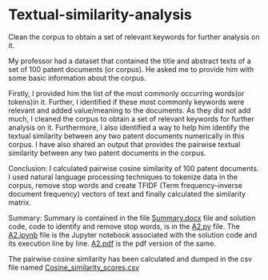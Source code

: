 # Textual-similarity-analysis
Clean the corpus to obtain a set of relevant keywords for further analysis on it.

My professor had a dataset that contained the title and abstract texts of a set of 100 patent documents (or corpus). He asked me to provide him with some basic information about the corpus. 

Firstly, I provided him the list of the most commonly occurring words(or tokens)in it. Further, I identified if these most commonly keywords were relevant and added  value/meaning to the documents. As they did not add much, I cleaned the corpus to obtain a set of relevant keywords for further analysis on it. Furthermore, I also identified a way to help him identify the textual similarity between any two patent documents numerically in this corpus. I have also shared an output that provides the pairwise textual similarity between any two patent documents in the corpus.

Conclusion: I calculated pairwise cosine similarity of 100 patent documents. I used natural language processing techniques to tokenize data in the corpus, remove stop words and create TFIDF (Term frequency–inverse document frequency) vectors of text and finally calculated the similarity matrix.

Summary: Summary is contained in the file [Summary.docx](https://github.com/anahita-13/Textual-similarity-analysis/blob/main/Textual%20Answers.docx) file and solution code, code to identify and remove stop words, is in the [A2.py](https://github.com/anahita-13/Textual-similarity-analysis/blob/main/A2.py) file. The [A2.ipynb](https://github.com/anahita-13/Textual-similarity-analysis/blob/main/A2.ipynb) file is the Jupyter notebook associated with the solution code and its execution line by line. [A2.pdf](https://github.com/anahita-13/Textual-similarity-analysis/blob/main/A2.pdf) is the pdf version of the same. 

The pairwise cosine similarity has been calculated and dumped in the csv file named [Cosine_similarity_scores.csv](https://github.com/anahita-13/Textual-similarity-analysis/blob/main/Cosine_similarity_scores.csv) 

